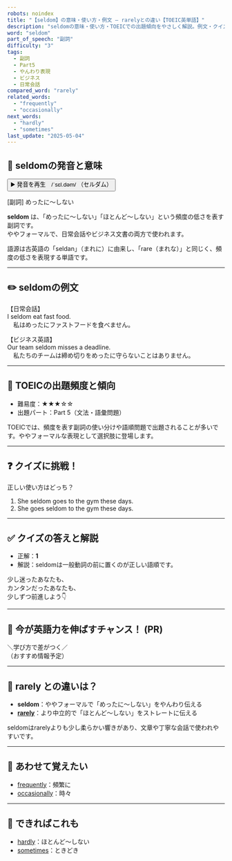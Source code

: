 ```yaml
---
robots: noindex
title: "【seldom】の意味・使い方・例文 ― rarelyとの違い【TOEIC英単語】"
description: "seldomの意味・使い方・TOEICでの出題傾向をやさしく解説。例文・クイズ付きでrarelyとの違いもわかりやすく学べます。"
word: "seldom"
part_of_speech: "副詞"
difficulty: "3"
tags:
  - 副詞
  - Part5
  - やんわり表現
  - ビジネス
  - 日常会話
compared_word: "rarely"
related_words:
  - "frequently"
  - "occasionally"
next_words:
  - "hardly"
  - "sometimes"
last_update: "2025-05-04"
---
```


## 🔰 seldomの発音と意味

<button class="play-audio" onclick="playTTS('seldom')">
  <span class="play-audio-main">
    ▶️ 発音を再生　/ˈsɛl.dəm/
  </span>
  <span class="play-audio-sub">
    （セルダム）
  </span>
</button>

[副詞] めったに～しない

**seldom** は、「めったに～しない」「ほとんど～しない」という頻度の低さを表す副詞です。  
ややフォーマルで、日常会話やビジネス文書の両方で使われます。

語源は古英語の「seldan」（まれに）に由来し、「rare（まれな）」と同じく、頻度の低さを表現する単語です。

---

## ✏️ seldomの例文

【日常会話】  
I seldom eat fast food.  
　私はめったにファストフードを食べません。

【ビジネス英語】  
Our team seldom misses a deadline.  
　私たちのチームは締め切りをめったに守らないことはありません。

---

## 🎯 TOEICの出題頻度と傾向

- 難易度：★★★☆☆
- 出題パート：Part 5（文法・語彙問題）

TOEICでは、頻度を表す副詞の使い分けや語順問題で出題されることが多いです。ややフォーマルな表現として選択肢に登場します。

---

## ❓ クイズに挑戦！

正しい使い方はどっち？

1. She seldom goes to the gym these days.  
2. She goes seldom to the gym these days.

---

## ✅ クイズの答えと解説

- 正解：**1**
- 解説：seldomは一般動詞の前に置くのが正しい語順です。

少し迷ったあなたも、  
カンタンだったあなたも、  
少しずつ前進しよう👇️

---

## 🚀 今が英語力を伸ばすチャンス！ (PR)

<div class="info-center">
＼学び方で差がつく／<br>  
（おすすめ情報予定）
</div>

---

## 🤔  rarely との違いは？

- **seldom**：ややフォーマルで「めったに～しない」をやんわり伝える
- **[rarely](/word/rarely/)**：より中立的で「ほとんど～しない」をストレートに伝える

seldomはrarelyよりも少し柔らかい響きがあり、文章や丁寧な会話で使われやすいです。

---

## 🧩 あわせて覚えたい

- [frequently](/word/frequently/)：頻繁に
- [occasionally](/word/occasionally/)：時々

---

## 📖 できればこれも

- [hardly](/word/hardly/)：ほとんど～しない
- [sometimes](/word/sometimes/)：ときどき

<!-- cvid: aid05_bid15 -->
